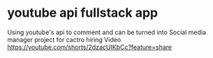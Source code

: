 # youtube api fullstack app 
Using youtube's api to comment and 
can be turned into Social media manager project
for cactro hiring
Video
https://youtube.com/shorts/2dzacUIKbCc?feature=share